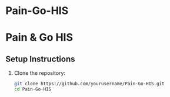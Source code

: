 # Pain-Go-HIS
# Pain & Go HIS

## Setup Instructions

1. Clone the repository:
   ```bash
   git clone https://github.com/yourusername/Pain-Go-HIS.git
   cd Pain-Go-HIS
